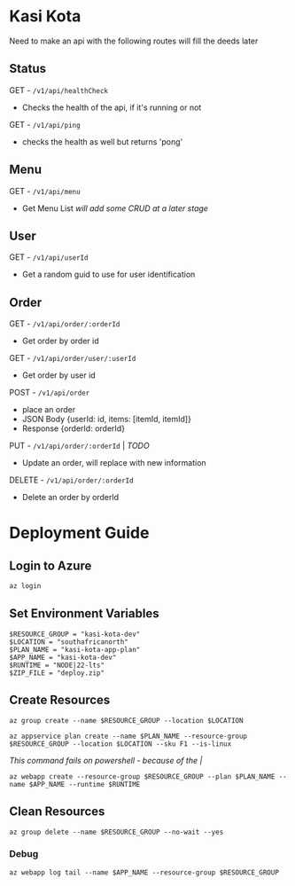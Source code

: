 # Kasi Kota 
Need to make an api with the following routes will fill the deeds later

## Status 
GET - `/v1/api/healthCheck`
- Checks the health of the api, if it's running or not

GET - `/v1/api/ping`
- checks the health as well but returns 'pong'

## Menu
GET - `/v1/api/menu`
- Get Menu List
*will add some CRUD at a later stage*

## User
GET - `/v1/api/userId`
- Get a random guid to use for user identification

## Order
GET - `/v1/api/order/:orderId`
- Get order by order id

GET - `/v1/api/order/user/:userId`
- Get order by user id

POST - `/v1/api/order`
- place an order
- JSON Body {userId: id, items: [itemId, itemId]}
- Response  {orderId: orderId}

PUT - `/v1/api/order/:orderId` | *TODO*
- Update an order, will replace with new information

DELETE - `/v1/api/order/:orderId`
- Delete an order by orderId

# Deployment Guide

## Login to Azure

```powershell
az login
```

##  Set Environment Variables
```
$RESOURCE_GROUP = "kasi-kota-dev"
$LOCATION = "southafricanorth"
$PLAN_NAME = "kasi-kota-app-plan"
$APP_NAME = "kasi-kota-dev"
$RUNTIME = "NODE|22-lts"
$ZIP_FILE = "deploy.zip"
```

## Create Resources
```
az group create --name $RESOURCE_GROUP --location $LOCATION
```

```
az appservice plan create --name $PLAN_NAME --resource-group $RESOURCE_GROUP --location $LOCATION --sku F1 --is-linux
```

*This command fails on powershell - because of the |*
```
az webapp create --resource-group $RESOURCE_GROUP --plan $PLAN_NAME --name $APP_NAME --runtime $RUNTIME
```

## Clean Resources 
```
az group delete --name $RESOURCE_GROUP --no-wait --yes
```

### Debug
```
az webapp log tail --name $APP_NAME --resource-group $RESOURCE_GROUP
```
